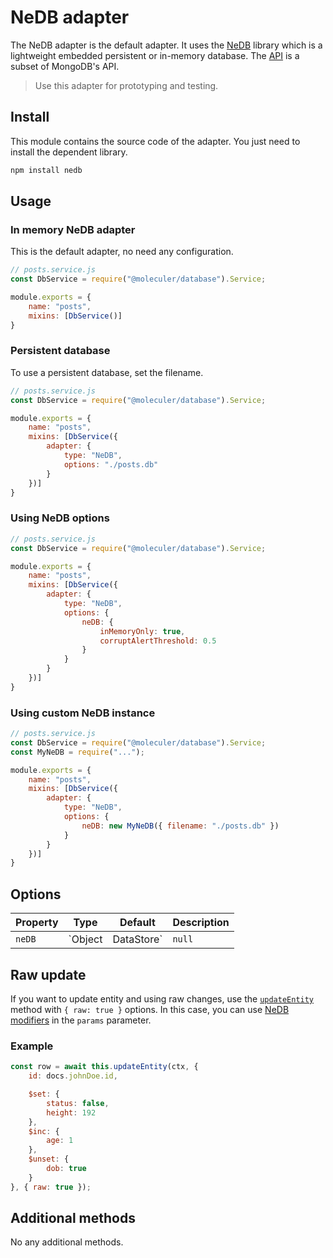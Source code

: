 # NeDB adapter
The NeDB adapter is the default adapter. It uses the [NeDB](https://github.com/louischatriot/nedb) library which is a lightweight embedded persistent or in-memory database. The [API](https://github.com/louischatriot/nedb#api) is a subset of MongoDB's API.

> Use this adapter for prototyping and testing.

## Install
This module contains the source code of the adapter. You just need to install the dependent library.

```bash
npm install nedb
```

## Usage

### In memory NeDB adapter
This is the default adapter, no need any configuration.

```js
// posts.service.js
const DbService = require("@moleculer/database").Service;

module.exports = {
    name: "posts",
    mixins: [DbService()]
}
```

### Persistent database
To use a persistent database, set the filename.
```js
// posts.service.js
const DbService = require("@moleculer/database").Service;

module.exports = {
    name: "posts",
    mixins: [DbService({
        adapter: {
            type: "NeDB",
            options: "./posts.db"
        }
    })]
}
```

### Using NeDB options
```js
// posts.service.js
const DbService = require("@moleculer/database").Service;

module.exports = {
    name: "posts",
    mixins: [DbService({
        adapter: {
            type: "NeDB",
            options: {
                neDB: {
                    inMemoryOnly: true,
                    corruptAlertThreshold: 0.5
                }
            }
        }
    })]
}
```

### Using custom NeDB instance
```js
// posts.service.js
const DbService = require("@moleculer/database").Service;
const MyNeDB = require("...");

module.exports = {
    name: "posts",
    mixins: [DbService({
        adapter: {
            type: "NeDB",
            options: {
                neDB: new MyNeDB({ filename: "./posts.db" })
            }
        }
    })]
}
```

## Options
| Property | Type | Default | Description |
| -------- | ---- | ------- | ----------- |
| `neDB` | `Object|DataStore` | `null` |  [NeDB constructor options](https://github.com/louischatriot/nedb#creatingloading-a-database). If it's a `DataStore` instance, it uses it instead of creating a new one.  |


## Raw update
If you want to update entity and using raw changes, use the [`updateEntity`](../README.md#updateentity) method with `{ raw: true }` options. In this case, you can use [NeDB modifiers](https://github.com/louischatriot/nedb#updating-documents) in the `params` parameter.

### Example
```js
const row = await this.updateEntity(ctx, {
    id: docs.johnDoe.id,

    $set: {
        status: false,
        height: 192
    },
    $inc: {
        age: 1
    },
    $unset: {
        dob: true
    }
}, { raw: true });
```

## Additional methods
No any additional methods.
